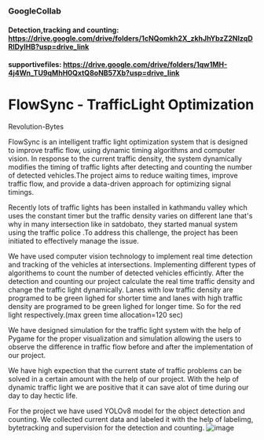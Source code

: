 ### GoogleCollab
#### Detection,tracking and counting: https://drive.google.com/drive/folders/1cNQomkh2X_zkhJhYbzZ2NIzqDRlDyIHB?usp=drive_link
#### supportivefiles: https://drive.google.com/drive/folders/1qw1MH-4j4Wn_TU9qMhH0QxtQ8oNB57Xb?usp=drive_link

# FlowSync - TrafficLight Optimization
Revolution-Bytes



FlowSync is an intelligent traffic light optimization system that is designed to improve traffic flow, using  dynamic timing algorithms and computer vision. In response to the current traffic density, the system dynamically modifies the timing of traffic lights after detecting and counting the number of detected vehicles.The project aims to reduce waiting times, improve traffic flow, and provide a data-driven approach for optimizing signal timings.
 
Recently lots of traffic lights has been installed in kathmandu valley which uses the constant timer but the traffic density varies on different lane that's why in many intersection like in satdobato, they started manual system using the traffic police .To address this challenge, the project has been initiated to effectively manage the issue.

We have used computer vision technology to implement real time detection and tracking of the vehicles at intersections.
Implementing different types of algorithems to count the number of detected vehicles efficintly. After the detection and counting our project calculate the real time traffic density and change the traffic light dynamically. Lanes with low traffic density are programed to be green lighed for shorter time and lanes with high traffic density are programed to be green lighed for longer time. So for the red light respectively.(max green time allocation=120 sec)

We have designed simulation for the traffic light system with the help of Pygame for the proper visualization and simulation allowing the users to observe the difference in traffic flow before and after the implementation of our project.


We have high expection that the current state of traffic problems can be solved in a certain amount with the help of our project. With the help of dynamic traffic light we are positive that it can save alot of time during our day to day hectic life.

For the project we have used YOLOv8 model for the object detection and counting. We collected current data and labeled it with the help of labelimg, bytetracking and supervision for the detection and counting. 
![image](https://github.com/kunwaratit/Revolution-Bytes/assets/89177301/2edf26dd-2d3b-4bed-9208-cad9adc93478)

